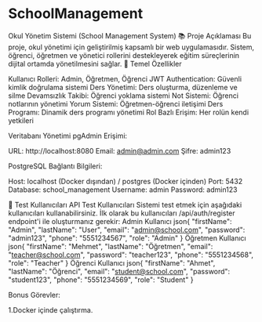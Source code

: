 # SchoolManagement

Okul Yönetim Sistemi (School Management System)
📚 Proje Açıklaması
Bu proje, okul yönetimi için geliştirilmiş kapsamlı bir web uygulamasıdır. Sistem, öğrenci, öğretmen ve yönetici rollerini destekleyerek eğitim süreçlerinin dijital ortamda yönetilmesini sağlar.
🎯 Temel Özellikler

Kullanıcı Rolleri: Admin, Öğretmen, Öğrenci
JWT Authentication: Güvenli kimlik doğrulama sistemi
Ders Yönetimi: Ders oluşturma, düzenleme ve silme
Devamsızlık Takibi: Öğrenci yoklama sistemi
Not Sistemi: Öğrenci notlarının yönetimi
Yorum Sistemi: Öğretmen-öğrenci iletişimi
Ders Programı: Dinamik ders programı yönetimi
Rol Bazlı Erişim: Her rolün kendi yetkileri


Veritabanı Yönetimi
pgAdmin Erişimi:

URL: http://localhost:8080
Email: admin@admin.com
Şifre: admin123

PostgreSQL Bağlantı Bilgileri:

Host: localhost (Docker dışından) / postgres (Docker içinden)
Port: 5432
Database: school_management
Username: admin
Password: admin123

👥 Test Kullanıcıları
API Test Kullanıcıları
Sistemi test etmek için aşağıdaki kullanıcıları kullanabilirsiniz. İlk olarak bu kullanıcıları /api/auth/register endpoint'i ile oluşturmanız gerekir:
Admin Kullanıcı
json{
  "firstName": "Admin",
  "lastName": "User",
  "email": "admin@school.com",
  "password": "admin123",
  "phone": "5551234567",
  "role": "Admin"
}
Öğretmen Kullanıcı
json{
  "firstName": "Mehmet",
  "lastName": "Öğretmen",
  "email": "teacher@school.com",
  "password": "teacher123",
  "phone": "5551234568",
  "role": "Teacher"
}
Öğrenci Kullanıcı
json{
  "firstName": "Ahmet",
  "lastName": "Öğrenci",
  "email": "student@school.com",
  "password": "student123",
  "phone": "5551234569",
  "role": "Student"
}

Bonus Görevler:

1.Docker içinde çalıştırma.